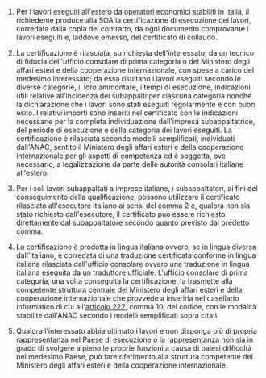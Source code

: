 1. Per i lavori eseguiti all'estero da operatori economici stabiliti in Italia, il richiedente produce alla SOA la certificazione di esecuzione dei lavori, corredata dalla copia del contratto, da ogni documento comprovante i lavori eseguiti e, laddove emesso, del certificato di collaudo.

2. La certificazione è rilasciata, su richiesta dell'interessato, da un tecnico di fiducia dell'ufficio consolare di prima categoria o del Ministero degli affari esteri e della cooperazione internazionale, con spese a carico del medesimo interessato; da essa risultano i lavori eseguiti secondo le diverse categorie, il loro ammontare, i tempi di esecuzione, indicazioni utili relative all'incidenza dei subappalti per ciascuna categoria nonché la dichiarazione che i lavori sono stati eseguiti regolarmente e con buon esito. I relativi importi sono inseriti nel certificato con le indicazioni necessarie per la completa individuazione dell'impresa subappaltatrice, del periodo di esecuzione e della categoria dei lavori eseguiti. La certificazione è rilasciata secondo modelli semplificati, individuati dall'ANAC, sentito il Ministero degli affari esteri e della cooperazione internazionale per gli aspetti di competenza ed è soggetta, ove necessario, a legalizzazione da parte delle autorità consolari italiane all'estero.

3. Per i soli lavori subappaltati a imprese italiane, i subappaltatori, ai fini del conseguimento della qualificazione, possono utilizzare il certificato rilasciato all'esecutore italiano ai sensi del comma 2 e, qualora non sia stato richiesto dall'esecutore, il certificato può essere richiesto direttamente dal subappaltatore secondo quanto previsto dal predetto comma.

4. La certificazione è prodotta in lingua italiana ovvero, se in lingua diversa dall'italiano, è corredata di una traduzione certificata conforme in lingua italiana rilasciata dall'ufficio consolare ovvero una traduzione in lingua italiana eseguita da un traduttore ufficiale. L'ufficio consolare di prima categoria, una volta conseguita la certificazione, la trasmette alla competente struttura centrale del Ministero degli affari esteri e della cooperazione internazionale che provvede a inserirla nel casellario informatico di cui all'[articolo 222](/index.html?article=articolo-222&version=2), comma 10, del codice, con le modalità stabilite dall'ANAC secondo i modelli semplificati sopra citati.

5. Qualora l'interessato abbia ultimato i lavori e non disponga più di propria rappresentanza nel Paese di esecuzione o la rappresentanza non sia in grado di svolgere a pieno le proprie funzioni a causa di palesi difficoltà nel medesimo Paese, può fare riferimento alla struttura competente del Ministero degli affari esteri e della cooperazione internazionale.